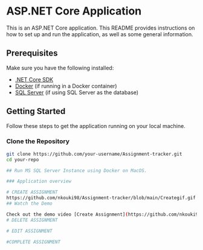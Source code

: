 # ASP.NET Core Application

This is an ASP.NET Core application. This README provides instructions on how to set up and run the application, as well as some general information.

## Prerequisites

Make sure you have the following installed:

- [.NET Core SDK](https://dotnet.microsoft.com/download)
- [Docker](https://www.docker.com/get-started) (if running in a Docker container)
- [SQL Server](https://www.microsoft.com/en-us/sql-server/sql-server-downloads) (if using SQL Server as the database)

## Getting Started

Follow these steps to get the application running on your local machine.

### Clone the Repository

```bash
git clone https://github.com/your-username/Assignment-tracker.git
cd your-repo

## Run MS SQL Server Instance using Docker on MacOS.

### Application overview

# CREATE ASSIGNMENT
https://github.com/nkouki98/Assignment-tracker/blob/main/Creategif.gif
## Watch the Demo

Check out the demo video [Create Assignment](https://github.com/nkouki98/Assignment-tracker/blob/main/Creategif.gif)
# DELETE ASSIGNMENT

# EDIT ASSIGNMENT 

#COMPLETE ASSIGNMENT





